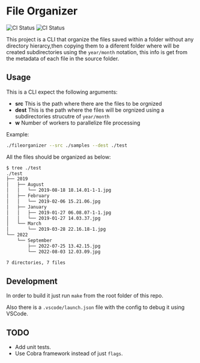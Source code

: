 # File Organizer

![CI Status](https://github.com/danielchg/filesorganizer/actions/workflows/goreleaser.yml/badge.svg)
![CI Status](https://github.com/danielchg/filesorganizer/actions/workflows/tests.yml/badge.svg)

This project is a CLI that organize the files saved within a folder without any directory hierarcy,then copying them to a diferent folder where will be created subdirectories using the `year/month` notation, this info is get from the metadata of each file in the source folder.

## Usage

This is a CLI expect the following arguments:

* **src** This is the path where there are the files to be orgnized
* **dest** This is the path where the files will be orgnized using a subdirectories strucutre of `year/month`
* **w** Number of workers to parallelize file processing

Example:

```bash
./fileorganizer --src ./samples --dest ./test
```

All the files should be organized as below:

```bash
$ tree ./test
./test
├── 2019
│   ├── August
│   │   └── 2019-08-18 18.14.01-1-1.jpg
│   ├── February
│   │   └── 2019-02-06 15.21.06.jpg
│   ├── January
│   │   ├── 2019-01-27 06.08.07-1-1.jpg
│   │   └── 2019-01-27 14.03.37.jpg
│   └── March
│       └── 2019-03-28 22.16.18-1.jpg
└── 2022
    └── September
        ├── 2022-07-25 13.42.15.jpg
        └── 2022-08-03 12.03.09.jpg

7 directories, 7 files
```

## Development

In order to build it just run `make` from the root folder of this repo.

Also there is a `.vscode/launch.json` file with the config to debug it using VSCode.

## TODO

* Add unit tests.
* Use Cobra framework instead of just `flags`.
